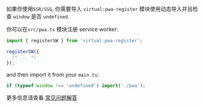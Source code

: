 如果你使用`SSR/SSG`, 你需要导入 `virtual:pwa-register` 模块使用动态导入并且检查 `window` 是否 `undefined`.

你可以在`src/pwa.ts` 模块注册 service worker:

```ts
import { registerSW } from 'virtual:pwa-register';

registerSW({
  /* ... */
});
```

and then import it from your `main.ts`:

```ts
if (typeof window !== 'undefined') import('./pwa');
```

更多信息请查看 [常见问题解答](/guide/faq#navigator-window-is-undefined)
